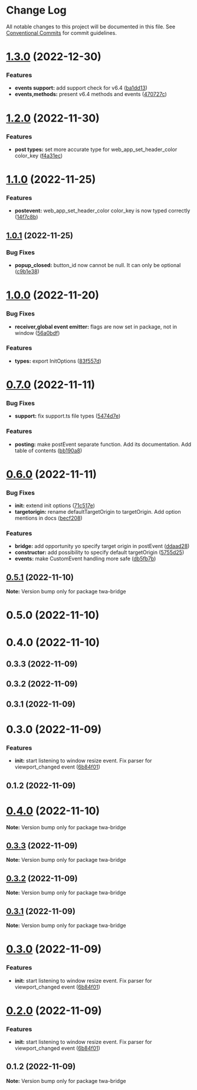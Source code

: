 # Change Log

All notable changes to this project will be documented in this file.
See [Conventional Commits](https://conventionalcommits.org) for commit guidelines.

# [1.3.0](https://github.com/Telegram-Web-Apps/twa/compare/twa-bridge@1.2.0...twa-bridge@1.3.0) (2022-12-30)


### Features

* **events support:** add support check for v6.4 ([ba1dd13](https://github.com/Telegram-Web-Apps/twa/commit/ba1dd135f6aea315ba7cc3c5c3ab5708786fc2d9))
* **events,methods:** present v6.4 methods and events ([470727c](https://github.com/Telegram-Web-Apps/twa/commit/470727c3e3774618a61b13899c5618c2d6e1c25b))





# [1.2.0](https://github.com/Telegram-Web-Apps/twa/compare/twa-bridge@1.1.0...twa-bridge@1.2.0) (2022-11-30)


### Features

* **post types:** set more accurate type for web_app_set_header_color color_key ([f4a31ec](https://github.com/Telegram-Web-Apps/twa/commit/f4a31eca6f3089910e3e7791e35fabb0fe14a7ee))






# [1.1.0](https://github.com/Telegram-Web-Apps/twa/compare/twa-bridge@1.0.1...twa-bridge@1.1.0) (2022-11-25)


### Features

* **postevent:** web_app_set_header_color color_key is now typed correctly ([14f7c8b](https://github.com/Telegram-Web-Apps/twa/commit/14f7c8bea38aad5accdc2990ca37797ea8a90f59))





## [1.0.1](https://github.com/Telegram-Web-Apps/twa/compare/twa-bridge@1.0.0...twa-bridge@1.0.1) (2022-11-25)


### Bug Fixes

* **popup_closed:** button_id now cannot be null. It can only be optional ([c9b1e38](https://github.com/Telegram-Web-Apps/twa/commit/c9b1e381ce1da19fadce5406314c42ab638403bf))





# [1.0.0](https://github.com/Telegram-Web-Apps/twa/compare/twa-bridge@0.7.0...twa-bridge@1.0.0) (2022-11-20)


### Bug Fixes

* **receiver,global event emitter:** flags are now set in package, not in window ([56a0bdf](https://github.com/Telegram-Web-Apps/twa/commit/56a0bdf70b26ff9c20ea7f79c03d6e5b0cf940ea))


### Features

* **types:** export InitOptions ([83f557d](https://github.com/Telegram-Web-Apps/twa/commit/83f557d44ead2213e3e5273d964b75a71fa5d135))





# [0.7.0](https://github.com/Telegram-Web-Apps/twa/compare/twa-bridge@0.6.0...twa-bridge@0.7.0) (2022-11-11)


### Bug Fixes

* **support:** fix support.ts file types ([5474d7e](https://github.com/Telegram-Web-Apps/twa/commit/5474d7eab86b31545a568621dd733ea8272f57f4))


### Features

* **posting:** make postEvent separate function. Add its documentation. Add table of contents ([bb190a8](https://github.com/Telegram-Web-Apps/twa/commit/bb190a8da061ef897a215fa46b48ce4a1bbcaff7))





# [0.6.0](https://github.com/Telegram-Web-Apps/twa/compare/twa-bridge@0.5.1...twa-bridge@0.6.0) (2022-11-11)


### Bug Fixes

* **init:** extend init options ([71c517e](https://github.com/Telegram-Web-Apps/twa/commit/71c517eb53a76942138ee55a7d06d28121578050))
* **targetorigin:** rename defaultTargetOrigin to targetOrigin. Add option mentions in docs ([becf208](https://github.com/Telegram-Web-Apps/twa/commit/becf208f180a7945ed34aa40f26efd9b5303c32d))


### Features

* **bridge:** add opportunity yo specify target origin in postEvent ([ddaad28](https://github.com/Telegram-Web-Apps/twa/commit/ddaad28e59e737c27d9a83bb2ae4b32f365aa5a6))
* **constructor:** add possibility to specify default targetOrigin ([5755d25](https://github.com/Telegram-Web-Apps/twa/commit/5755d256ebd20e100ef22d6315410f52ce982bac))
* **events:** make CustomEvent handling more safe ([db5fb7b](https://github.com/Telegram-Web-Apps/twa/commit/db5fb7bc8795f3723b99d79f8c32c4961be2dac0))





## [0.5.1](https://github.com/Telegram-Web-Apps/twa/compare/twa-bridge@0.5.0...twa-bridge@0.5.1) (2022-11-10)

**Note:** Version bump only for package twa-bridge





# 0.5.0 (2022-11-10)



# 0.4.0 (2022-11-10)



## 0.3.3 (2022-11-09)



## 0.3.2 (2022-11-09)



## 0.3.1 (2022-11-09)



# 0.3.0 (2022-11-09)


### Features

* **init:** start listening to window resize event. Fix parser for viewport_changed event ([6b84f01](https://github.com/Telegram-Web-Apps/twa/commit/6b84f018cde9d75d9cce9d7de3e46e412105eee4))



## 0.1.2 (2022-11-09)





# [0.4.0](https://github.com/Telegram-Web-Apps/sdk/compare/v0.3.3...v0.4.0) (2022-11-10)

**Note:** Version bump only for package twa-bridge






## [0.3.3](https://github.com/Telegram-Web-Apps/sdk/compare/v0.3.2...v0.3.3) (2022-11-09)

**Note:** Version bump only for package twa-bridge





## [0.3.2](https://github.com/Telegram-Web-Apps/sdk/compare/v0.3.1...v0.3.2) (2022-11-09)

**Note:** Version bump only for package twa-bridge






## [0.3.1](https://github.com/Telegram-Web-Apps/sdk/compare/v0.3.0...v0.3.1) (2022-11-09)

**Note:** Version bump only for package twa-bridge





# [0.3.0](https://github.com/Telegram-Web-Apps/sdk/compare/v0.1.2...v0.3.0) (2022-11-09)


### Features

* **init:** start listening to window resize event. Fix parser for viewport_changed event ([6b84f01](https://github.com/Telegram-Web-Apps/sdk/commit/6b84f018cde9d75d9cce9d7de3e46e412105eee4))






# [0.2.0](https://github.com/Telegram-Web-Apps/sdk/compare/v0.1.2...v0.2.0) (2022-11-09)


### Features

* **init:** start listening to window resize event. Fix parser for viewport_changed event ([6b84f01](https://github.com/Telegram-Web-Apps/sdk/commit/6b84f018cde9d75d9cce9d7de3e46e412105eee4))






## 0.1.2 (2022-11-09)

**Note:** Version bump only for package twa-bridge
